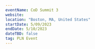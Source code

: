 ```yaml
---
eventName: CoD Summit 3
website:
location: "Boston, MA, United States"
startDate: 5/09/2023
endDate: 5/10/2023
dateTBD: false
tag: PLN Event
---
```


